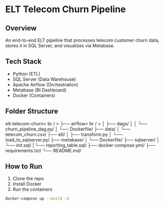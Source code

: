 # ELT Telecom Churn Pipeline

## Overview
An end-to-end ELT pipeline that processes telecom customer churn data, stores it in SQL Server, and visualizes via Metabase.

## Tech Stack
- Python (ETL)
- SQL Server (Data Warehouse)
- Apache Airflow (Orchestration)
- Metabase (BI Dashboard)
- Docker (Containers)

## Folder Structure
elt-telecom-churn< br / >
├── airflow< br / >
│   ├── dags/
│   │   └── churn_pipeline_dag.py/
│   └── Dockerfile/
├── data/
│   └── telecom_churn.csv/
├── etl/
│   ├── transform.py
│   └── load_to_sqlserver.py/
├── metabase/
│   └── Dockerfile/
├── sqlserver/
│   └── init.sql/
|   └── reporting_table.sql/
├── docker-compose.yml/
├── requirements.txt/
└── README.md/

## How to Run

1. Clone the repo
2. Install Docker
3. Run the containers

```bash
docker-compose up --build -d
